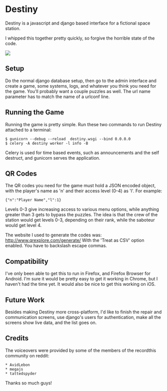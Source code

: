 Destiny
=======

Destiny is a javascript and django based interface for a fictional space
station.

I whipped this together pretty quickly, so forgive the horrible state of the
code.

![](https://i.imgur.com/ndlLYq5.png)

## Setup

Do the normal django database setup, then go to the admin interface and create
a game, some systems, logs, and whatever you think you need for the game. You'll
probably want a couple puzzles as well. The url name parameter has to match the
name of a urlconf line.

## Running the Game

Running the game is pretty simple. Run these two commands to run Destiny
attached to a terminal:

    $ gunicorn --debug --reload  destiny.wsgi --bind 0.0.0.0
    $ celery -A destiny worker -l info -B

Celery is used for time based events, such as announcements and the self
destruct, and gunicorn serves the application.

## QR Codes

The QR codes you need for the game must hold a JSON encoded object, with the
player's name as 'n' and their access level (0-4) as 'l'. For example:

    {"n":"Player Name","l":1}

Levels 0-3 give increasing access to various menu options, while anything
greater than 3 gets to bypass the puzzles. The idea is that the crew of the
station would get levels 0-3, depending on their rank, while the saboteur would
get level 4.

The website I used to generate the codes was: http://www.qrexplore.com/generate/
With the 'Treat as CSV' option enabled. You have to backslash escape commas.

## Compatibility

I've only been able to get this to run in Firefox, and Firefox Browser for
Android. I'm sure it would be pretty easy to get it working in Chrome, but I
haven't had the time yet. It would also be nice to get this working on iOS.

## Future Work

Besides making Destiny more cross-platform, I'd like to finish the repair and
communication screens, use django's users for authentication, make all the
screens show live data, and the list goes on.

## Credits

The voiceovers were provided by some of the members of the recordthis community
on reddit:

	* AvidLebon
	* megajs
	* tattedspyder

Thanks so much guys!

